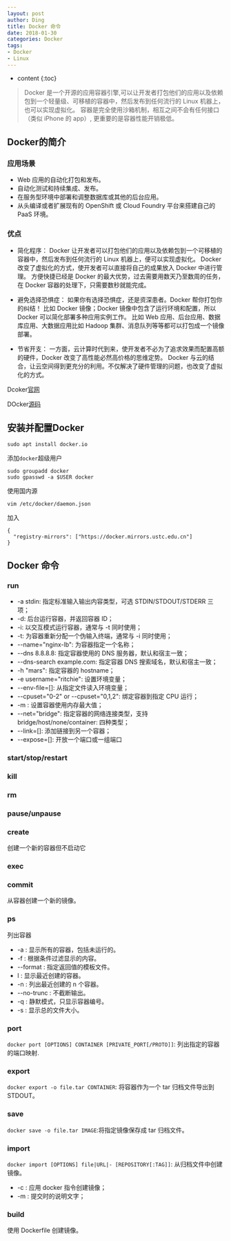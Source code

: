 ```yaml
---
layout: post
author: Ding
title: Docker 命令
date: 2018-01-30
categories: Docker
tags:
- Docker
- Linux
---
```


* content
{:toc}

> Docker 是一个开源的应用容器引擎,可以让开发者打包他们的应用以及依赖包到一个轻量级、可移植的容器中，然后发布到任何流行的 Linux 机器上，也可以实现虚拟化。
容器是完全使用沙箱机制，相互之间不会有任何接口（类似 iPhone 的 app）, 更重要的是容器性能开销极低。





## Docker的简介

### 应用场景

+ Web 应用的自动化打包和发布。
+ 自动化测试和持续集成、发布。
+ 在服务型环境中部署和调整数据库或其他的后台应用。
+ 从头编译或者扩展现有的 OpenShift 或 Cloud Foundry 平台来搭建自己的 PaaS 环境。

### 优点

+ 简化程序：
Docker 让开发者可以打包他们的应用以及依赖包到一个可移植的容器中，然后发布到任何流行的 Linux 机器上，便可以实现虚拟化。
Docker 改变了虚拟化的方式，使开发者可以直接将自己的成果放入 Docker 中进行管理。
方便快捷已经是 Docker 的最大优势，过去需要用数天乃至数周的任务，在 Docker 容器的处理下，只需要数秒就能完成。

+ 避免选择恐惧症：
如果你有选择恐惧症，还是资深患者。Docker 帮你打包你的纠结！
比如 Docker 镜像；Docker 镜像中包含了运行环境和配置，所以 Docker 可以简化部署多种应用实例工作。
比如 Web 应用、后台应用、数据库应用、大数据应用比如 Hadoop 集群、消息队列等等都可以打包成一个镜像部署。

+ 节省开支：
一方面，云计算时代到来，使开发者不必为了追求效果而配置高额的硬件，Docker 改变了高性能必然高价格的思维定势。
Docker 与云的结合，让云空间得到更充分的利用。不仅解决了硬件管理的问题，也改变了虚拟化的方式。

Dcoker[官网](http://www.docker.com)

DOcker[源码](https://github.com/docker/docker)

## 安装并配置Docker

```
sudo apt install docker.io
```

添加`docker`超级用户

```
sudo groupadd docker
sudo gpasswd -a $USER docker
```

使用国内源

```
vim /etc/docker/daemon.json
```

加入

```
{
  "registry-mirrors": ["https://docker.mirrors.ustc.edu.cn"]
}
```

## Docker 命令

### run
+ -a stdin: 指定标准输入输出内容类型，可选 STDIN/STDOUT/STDERR 三项；
+ -d: 后台运行容器，并返回容器 ID；
+ -i: 以交互模式运行容器，通常与 -t 同时使用；
+ -t: 为容器重新分配一个伪输入终端，通常与 -i 同时使用；
+ --name="nginx-lb": 为容器指定一个名称；
+ --dns 8.8.8.8: 指定容器使用的 DNS 服务器，默认和宿主一致；
+ --dns-search example.com: 指定容器 DNS 搜索域名，默认和宿主一致；
+ -h "mars": 指定容器的 hostname；
+ -e username="ritchie": 设置环境变量；
+ --env-file=[]: 从指定文件读入环境变量；
+ --cpuset="0-2" or --cpuset="0,1,2": 绑定容器到指定 CPU 运行；
+ -m : 设置容器使用内存最大值；
+ --net="bridge": 指定容器的网络连接类型，支持 bridge/host/none/container: 四种类型；
+ --link=[]: 添加链接到另一个容器；
+ --expose=[]: 开放一个端口或一组端口

### start/stop/restart

### kill

### rm

### pause/unpause

### create
创建一个新的容器但不启动它

### exec

### commit
从容器创建一个新的镜像。

### ps
列出容器
+ -a : 显示所有的容器，包括未运行的。
+ -f : 根据条件过滤显示的内容。
+ --format : 指定返回值的模板文件。
+ l : 显示最近创建的容器。
+ -n : 列出最近创建的 n 个容器。
+ --no-trunc : 不截断输出。
+ -q : 静默模式，只显示容器编号。
+ -s : 显示总的文件大小。

### port
`docker port [OPTIONS] CONTAINER [PRIVATE_PORT[/PROTO]]`: 列出指定的容器的端口映射.

### export
`docker export -o file.tar CONTAINER`: 将容器作为一个 tar 归档文件导出到 STDOUT。

### save
`docker save -o file.tar IMAGE`:将指定镜像保存成 tar 归档文件。

### import
`docker import [OPTIONS] file|URL|- [REPOSITORY[:TAG]]`: 从归档文件中创建镜像。
+ -c : 应用 docker 指令创建镜像；
+ -m : 提交时的说明文字；

### build
 使用 Dockerfile 创建镜像。
